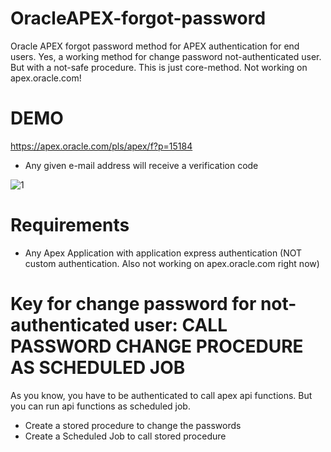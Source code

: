 # OracleAPEX-forgot-password
Oracle APEX forgot password method for APEX authentication for end users. Yes, a working method for change password not-authenticated user. But with a not-safe procedure. This is just core-method. Not working on apex.oracle.com!

# DEMO

https://apex.oracle.com/pls/apex/f?p=15184
* Any given e-mail address will receive a verification code

![1](https://user-images.githubusercontent.com/26149665/54110115-96576500-43f1-11e9-8bed-656c10c25433.jpg)

# Requirements

- Any Apex Application with application express authentication (NOT custom authentication. Also not working on apex.oracle.com right now)

# Key for change password for not-authenticated user: CALL PASSWORD CHANGE PROCEDURE AS SCHEDULED JOB 

As you know, you have to be authenticated to call apex api functions. But you can run api functions as scheduled job. 

- Create a stored procedure to change the passwords
- Create a Scheduled Job to call stored procedure
